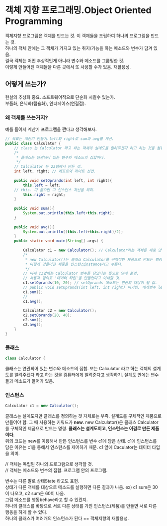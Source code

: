 # 객체 지향 프로그래밍.Object Oriented Programming 

객체지향 프로그램은 객체를 만드는 것. 이 객체들을 조립하여 하나의 프로그램을 만드는 것.   
하나의 객체 안에는 그 객체가 가지고 있는 취지/기능을 하는 메소드와 변수가 담겨 있음.   
결국 객체는 어떤 추상적인게 아니라 변수와 메소드를 그룹핑한 것.   
이렇게 만들어진 객체들을 다른 곳에서 또 사용할 수가 있음. 재활용성.   

## 어떻게 쓰는가?

현실의 추상화 중요. 소프트웨어적으로 단순화 시킬수 있는가.   
부품화, 은닉화(캡슐화), 인터페이스(연결점).    

### 왜 객체를 쓰는거지?

예를 들어서 계산기 프로그램을 짠다고 생각해보자.

```java
// 목표는 계산기 만들기.left와 right로 sum과 avg를 계산. 
public class Calculator {
	// class 는 Calculator 라고 하는 객체의 설계도를 알려주겠다 라고 하는 것을 컴퓨터에게 알려주는 것.
	/*
	 * 클래스는 연관되어 있는 변수와 메소드의 집합이다.
	 */
	// Calculator 는 23행에서 만든 것.
    int left, right; // 레프트와 라이트 선언.
    
    public void setOprands(int left, int right){
        this.left = left;
    // this. 가 붙으면 그 인스턴스 자신을 의미.
        this.right = right;
    }
      
    public void sum(){
        System.out.println(this.left+this.right);
    }
      
    public void avg(){
        System.out.println((this.left+this.right)/2);
    }
    public static void main(String[] args) {
        
        Calculator c1 = new Calculator(); // Calculator라는 객체를 새로 만들어서 c1이라는 변수에 담음.
        /*
         * new Calculator()는 클래스 Calculator를 구체적인 제품으로 만드는 명령.
         * 이렇게 만들어진 제품을 인스턴스instance라고 부른다.
         */
        // 이때 c1앞에는 Calculator 변수를 담았다는 뜻으로 앞에 붙임.
        // 사용자 임의로 '데이터 타입'을 만들었다고 이해할 것.
        c1.setOprands(10, 20); // setOprands 메소드는 연산의 대상이 될 값. 
        // public void setOprands(int left, int right) 이거임. 매개변수 left right 에는 10과 20이 들어가겠지.
        c1.sum();       
        // 
        c1.avg();       
          
        Calculator c2 = new Calculator();
        c2.setOprands(20, 40);
        c2.sum();       
        c2.avg();
    }
}
```
### 클래스
```java
class Calculator {
```
클래스는 연관되어 있는 변수와 메소드의 집합. 또는 Calculator 라고 하는 객체의 설계도를 알려주겠다 라고 하는 것을 컴퓨터에게 알려준다고 생각하기. 설계도 안에는 변수들과 메소드가 들어가 있음.

### 인스턴스
```java
Calculator c1 = new Calculator();
```
클래스는 설계도지만 클래스를 정의하는 것 자체로는 부족. 설계도를 구체적인 제품으로 만들어야 함. 그 때 사용하는 키워드가 **new**. new Calculator()은 클래스 Calculator를 구체적인 제품으로 만드는 명령. **클래스는 설계도이고, 인스턴스는 이걸로 만든 제품이다**.   
위의 코드는 new를 이용해서 만든 인스턴스를 변수 c1에 담은 상태.  c1에 인스턴스를 담은 이유는 c1을 통해서 인스턴스를 제어하기 때문. c1 앞에 Caculator는 데이터 타입을 의미.

// 객체는 독립된 하나의 프로그램으로 생각할 것.   
// 객체는 메소드와 변수의 집합. 프로그램 안의 프로그램.   

변수는 다른 말로 상태State 라고도 표현.    
상태가 다른 객체를 대상으로 메소드를 실행하면 다른 결과가 나옴. ex) c1 sum은 30이 나오고, c2 sum은 60이 나옴.   
그럼 메소드를 행동behave라고 할 수 있겠지.   
하나의 클래스를 바탕으로 서로 다른 상태를 가진 인스턴스(제품)를 만들면 서로 다른 행동을 하게 할 수 있다.   
하나의 클래스가 여러개의 인스턴스가 된다 == 객체지향의 재활용성.
